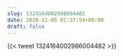 ```yaml
---
slug: 1324164002986004482
date: 2020-11-05 01:37:54+00:00
draft: false
---
```


{{< tweet 1324164002986004482 >}}
